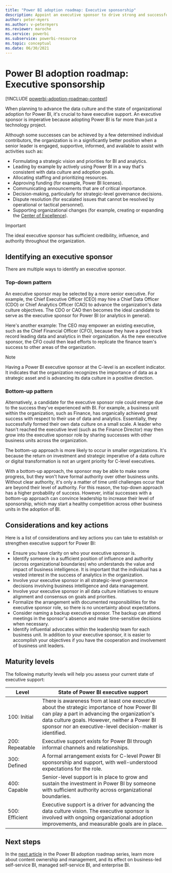 ```yaml
---
title: "Power BI adoption roadmap: Executive sponsorship"
description: Appoint an executive sponsor to drive strong and successful adoption of Power BI.
author: peter-myers
ms.author: v-petermyers
ms.reviewer: maroche
ms.service: powerbi
ms.subservice: powerbi-resource
ms.topic: conceptual
ms.date: 06/30/2021
---
```


# Power BI adoption roadmap: Executive sponsorship

[!INCLUDE [powerbi-adoption-roadmap-context](includes/powerbi-adoption-roadmap-context.md)]

When planning to advance the data culture and the state of organizational adoption for Power BI, it's crucial to have executive support. An executive sponsor is imperative because adopting Power BI is far more than just a technology project.

Although some successes can be achieved by a few determined individual contributors, the organization is in a significantly better position when a senior leader is engaged, supportive, informed, and available to assist with activities such as:

- Formulating a strategic vision and priorities for BI and analytics.
- Leading by example by actively using Power BI in a way that's consistent with data culture and adoption goals.
- Allocating staffing and prioritizing resources.
- Approving funding (for example, Power BI licenses).
- Communicating announcements that are of critical importance.
- Decision-making, particularly for strategic-level governance decisions.
- Dispute resolution (for escalated issues that cannot be resolved by operational or tactical personnel).
- Supporting organizational changes (for example, creating or expanding the [Center of Excellence](powerbi-adoption-roadmap-center-of-excellence.md)).

> [!IMPORTANT]
> The ideal executive sponsor has sufficient credibility, influence, and authority throughout the organization.

## Identifying an executive sponsor

There are multiple ways to identify an executive sponsor.

### Top-down pattern

An executive sponsor may be selected by a more senior executive. For example, the Chief Executive Officer (CEO) may hire a Chief Data Officer (CDO) or Chief Analytics Officer (CAO) to advance the organization's data culture objectives. The CDO or CAO then becomes the ideal candidate to serve as the executive sponsor for Power BI (or analytics in general).

Here's another example: The CEO may empower an existing executive, such as the Chief Financial Officer (CFO), because they have a good track record leading data and analytics in their organization. As the new executive sponsor, the CFO could then lead efforts to replicate the finance team's success to other areas of the organization.

> [!NOTE]
> Having a Power BI executive sponsor at the C-level is an excellent indicator. It indicates that the organization recognizes the importance of data as a strategic asset and is advancing its data culture in a positive direction.

### Bottom-up pattern

Alternatively, a candidate for the executive sponsor role could emerge due to the success they've experienced with BI. For example, a business unit within the organization, such as Finance, has organically achieved great success with respect to their use of data and analytics. Essentially, they successfully formed their own data culture on a small scale. A leader who hasn't reached the executive level (such as the Finance Director) may then grow into the executive sponsor role by sharing successes with other business units across the organization.

The bottom-up approach is more likely to occur in smaller organizations. It's because the return on investment and strategic imperative of a data culture or digital transformation is not an urgent priority for C-level executives.

With a bottom-up approach, the sponsor may be able to make some progress, but they won't have formal authority over other business units. Without clear authority, it's only a matter of time until challenges occur that are beyond their level of authority. For this reason, the top-down approach has a higher probability of success. However, initial successes with a bottom-up approach can convince leadership to increase their level of sponsorship, which may start a healthy competition across other business units in the adoption of BI.

## Considerations and key actions

Here is a list of considerations and key actions you can take to establish or strengthen executive support for Power BI:

- Ensure you have clarity on who your executive sponsor is.
- Identify someone in a sufficient position of influence and authority (across organizational boundaries) who understands the value and impact of business intelligence. It is important that the individual has a vested interest in the success of analytics in the organization.
- Involve your executive sponsor in all strategic-level governance decisions involving business intelligence and data management.
- Involve your executive sponsor in all data culture initiatives to ensure alignment and consensus on goals and priorities.
- Formalize the arrangement with documented responsibilities for the executive sponsor role, so there is no uncertainty about expectations.
- Consider naming a backup executive sponsor. The backup can attend meetings in the sponsor's absence and make time-sensitive decisions when necessary.
- Identify influential advocates within the leadership team for each business unit. In addition to your executive sponsor, it is easier to accomplish your objectives if you have the cooperation and involvement of business unit leaders.

## Maturity levels

The following maturity levels will help you assess your current state of executive support:

| **Level** | **State of Power BI executive support** |
| --- | --- |
| 100: Initial | There is awareness from at least one executive about the strategic importance of how Power BI can play a part in advancing the organization's data culture goals. However, neither a Power BI sponsor nor an executive-level decision-maker is identified. |
| 200: Repeatable | Executive support exists for Power BI through informal channels and relationships. |
| 300: Defined | A formal arrangement exists for C-level Power BI sponsorship and support, with well-understood expectations for the role. |
| 400: Capable | Senior-level support is in place to grow and sustain the investment in Power BI by someone with sufficient authority across organizational boundaries. |
| 500: Efficient | Executive support is a driver for advancing the data culture vision. The executive sponsor is involved with ongoing organizational adoption improvements, and measurable goals are in place. |

## Next steps

In the [next article](powerbi-adoption-roadmap-content-ownership-and-management.md) in the Power BI adoption roadmap series, learn more about content ownership and management, and its effect on business-led self-service BI, managed self-service BI, and enterprise BI.
